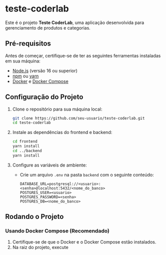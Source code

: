 # teste-coderlab

Este é o projeto **Teste CoderLab**, uma aplicação desenvolvida para gerenciamento de produtos e categorias.

## Pré-requisitos

Antes de começar, certifique-se de ter as seguintes ferramentas instaladas em sua máquina:

- [Node.js](https://nodejs.org/) (versão 16 ou superior)
- [npm](https://www.npmjs.com/) ou [yarn](https://yarnpkg.com/)
- [Docker](https://www.docker.com/) e [Docker Compose](https://docs.docker.com/compose/) 

## Configuração do Projeto

1. Clone o repositório para sua máquina local:
   ```bash
   git clone https://github.com/seu-usuario/teste-coderlab.git
   cd teste-coderlab
   ```

2. Instale as dependências do frontend e backend:
   ```bash
   cd frontend
   yarn install
   cd ../backend
   yarn install
   ```

3. Configure as variáveis de ambiente:
   - Crie um arquivo `.env` na pasta `backend` com o seguinte conteúdo:
     ```
     DATABASE_URL=postgresql://<usuario>:<senha>@localhost:5432/<nome_do_banco>
     POSTGRES_USER=<usuario>
     POSTGRES_PASSWORD=<senha>
     POSTGRES_DB=<nome_do_banco>
     ```

## Rodando o Projeto

### Usando Docker Compose (Recomendado)

1. Certifique-se de que o Docker e o Docker Compose estão instalados.
2. Na raiz do projeto, execute